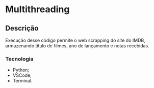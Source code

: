 # Multithreading

## Descrição

Execução desse código permite o web scrapping do site do IMDB, armazenando 
título de filmes, ano de lançamento e notas recebidas.

### Tecnologia
- Python;
- VSCode;
- Terminal.

